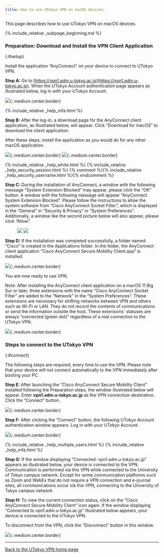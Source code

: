 ```yaml
---
title: How to use UTokyo VPN on macOS devices
---
```


This page describes how to use UTokyo VPN on macOS devices.

{% include_relative _subpage_beginning.md %}

### Preparation: Download and Install the VPN Client Application
{:#setup}

Install the application “AnyConnect” on your device to connect to UTokyo VPN.

**Step A:** Go to [https://vpn1.adm.u-tokyo.ac.jp](https://vpn1.adm.u-tokyo.ac.jp). When the UTokyo Account authentication page appears as illustrated below, log in with your UTokyo Account.

![](img/mac01-vpn1-login.png){:.medium.center.border}

{% include_relative _help_mfa.html %}

**Step B:** After the log-in, a download page for the AnyConnect client application, as illustrated below, will appear. Click “Download for macOS” to download the client application.

After these steps, install the application as you would do for any other macOS application.

![](img/mac02-download-page.png){:.medium.center.border}
![](img/mac03-install-1.png){:.medium.center.border}

{% include_relative _help_white.html %}
{% include_relative _help_security_session.html %}
{% comment %}{% include_relative _help_security_username.html %}{% endcomment %}

**Step C:** During the installation of AnyConnect, a window with the following message “System Extension Blocked” may appear, please click the “OK” button. A window with the following message will appear “AnyConnect System Extension Blocked”. Please follow the instructions to allow the system software from “Cisco AnyConnect Socket Filter”, which is displayed in the “General” in “Security & Privacy” in “System Preferences”. Additionally, a window like the second picture below will also appear, please click “Allow”. 

<figure class="gallery">
  <img src="img/mac04-install-2.png" class="border">
  <img src="img/mac05-install-3.png" class="border">
</figure>

**Step D:** If the installation was completed successfully, a folder named “Cisco” is created in the Applications folder. In the folder, the AnyConnect client application “Cisco AnyConnect Secure Mobility Client.app” is installed. 

![](img/mac06-cisco-on-app.png){:.medium.center.border}

You are now ready to use VPN.

Note: After installing the AnyConnect client application on a macOS 11 Big Sur or later, three extensions with the name “Cisco AnyConnect Socket Filter” are added to the “Network” in the “System Preferences”. These extensions are necessary for shifting networks between VPN and others such as Wi-Fi or LAN. They do not record the contents of communications or send the information outside the host. These extensions' statuses are always “connected (green dot)” regardless of a real connection to the UTokyo VPN. 

![](img/mac07-macos-pref.png){:.medium.center.border}

### Steps to connect to the UTokyo VPN
{:#connect}

The following steps are required, every time to use the VPN. Please note that your device will not connect automatically to the VPN immediately after booting your PC.

**Step E:** After launching the “Cisco AnyConnect Secure Mobility Client” installed following the Preparation steps, the window illustrated below will appear. Enter **vpn1.adm.u-tokyo.ac.jp** as the VPN connection destination. Click the “Connect” button. 

![](img/mac08-app-window-connect.png){:.medium.center.border}

**Step F:** After clicking the “Connect” button, the following UTokyo Account authentication window appears. Log in with your UTokyo Account.

![](img/mac10-anyconnect-login.png){:.medium.center.border}

{% include_relative _help_multiple_users.html %}
{% include_relative _help_mfa.html %}

**Step G:** If the window displaying “Connected: vpn1.adm.u-tokyo.ac.jp” appears as illustrated below, your device is connected to the VPN. Communication is performed via this VPN while connected to the University of Tokyo campus network. Except for some communication platforms such as Zoom and WebEx that do not require a VPN connection and e-journal sites, all communications occur via this VPN, connecting to the University of Tokyo campus network.

**Step H:** To view the current connection status, click on the “Cisco AnyConnect Secure Mobility Client” icon again. If the window displaying “Connected to vpn1.adm.u-tokyo.ac.jp” illustrated below appears, your device is connected to the UTokyo VPN.

To disconnect from the VPN, click the “Disconnect” button in this window.

![](img/mac11-vpn-connected-window.png){:.medium.center.border}

---

[Back to the UTokyo VPN home page](.)
